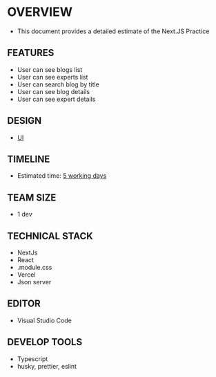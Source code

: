 # OVERVIEW
- This document provides a detailed estimate of the Next.JS Practice
## FEATURES
- User can see blogs list
- User can see experts list
- User can search blog by title
- User can see blog details
- User can see expert details
## DESIGN
- [UI](https://www.dealermarketing.com/)
## TIMELINE
- Estimated time: [5 working days](https://docs.google.com/document/d/10hNx8z_SekhrrmkeOvXDOhlHovTX1winTSUHVPP3NxY/edit#)
## TEAM SIZE
- 1 dev
## TECHNICAL STACK
- NextJs
- React
- .module.css
- Vercel
- Json server
## EDITOR
- Visual Studio Code
## DEVELOP TOOLS
- Typescript
- husky, prettier, eslint

